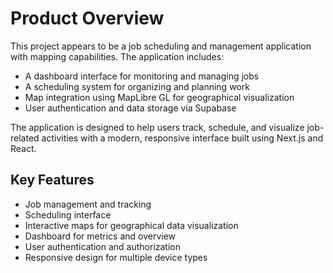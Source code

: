 # Product Overview

This project appears to be a job scheduling and management application with mapping capabilities. The application includes:

- A dashboard interface for monitoring and managing jobs
- A scheduling system for organizing and planning work
- Map integration using MapLibre GL for geographical visualization
- User authentication and data storage via Supabase

The application is designed to help users track, schedule, and visualize job-related activities with a modern, responsive interface built using Next.js and React.

## Key Features

- Job management and tracking
- Scheduling interface
- Interactive maps for geographical data visualization
- Dashboard for metrics and overview
- User authentication and authorization
- Responsive design for multiple device types